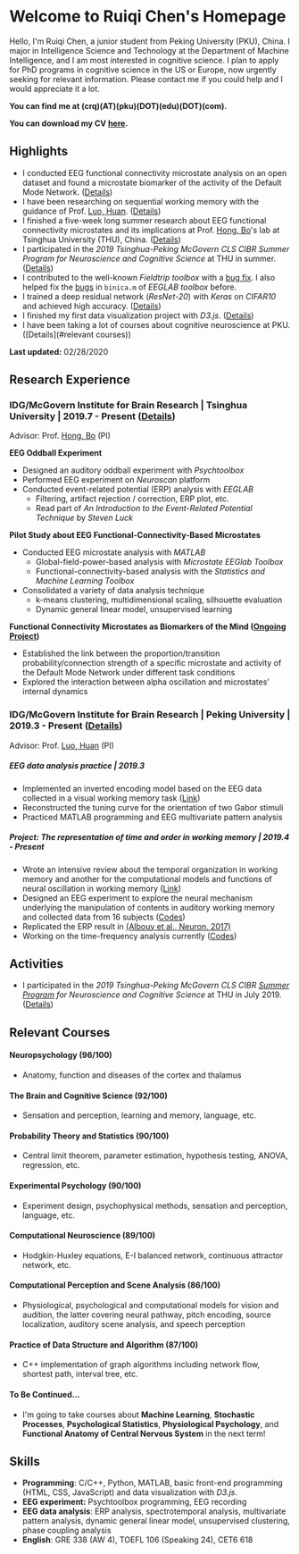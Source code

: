# Welcome to Ruiqi Chen's Homepage



Hello, I'm Ruiqi Chen, a junior student from Peking University (PKU), China. I major in Intelligence Science and Technology at the Department of Machine Intelligence, and I am most interested in cognitive science. I plan to apply for PhD programs in cognitive science in the US or Europe, now urgently seeking for relevant information. Please contact me if you could help and I would appreciate it a lot.

**You can find me at (crq)(AT)(pku)(DOT)(edu)(DOT)(com).**

**You can download my CV [here](Ruiqi_Chen_CV.pdf).**



## Highlights

- I conducted EEG functional connectivity microstate analysis on an open dataset and found a microstate biomarker of the activity of the Default Mode Network. ([Details](microstate-research/index.html))
- I have been researching on sequential working memory with the guidance of Prof. [Luo, Huan](http://mgv.pku.edu.cn/english/people/lbd/sopacs/220154.htm). ([Details](undergraduate-research/index.html))
- I finished a five-week long summer research about EEG functional connectivity microstates and its implications at Prof. [Hong, Bo](http://mcgovern.med.tsinghua.edu.cn/en/infoshow-1205.html)'s lab at Tsinghua University (THU), China. ([Details](summer-research-THU/index.html))
- I participated in the *2019 Tsinghua-Peking McGovern CLS CIBR Summer Program for Neuroscience and Cognitive Science* at THU in summer. ([Details](summer-school/index.html))
- I contributed to the well-known *Fieldtrip toolbox* with a [bug fix](https://github.com/fieldtrip/fieldtrip/commit/22cbd13cd314efd831314cb5cb08dbf5011b2316). I also helped fix the [bugs](https://github.com/sccn/eeglab/issues/61) in `binica.m` of *EEGLAB toolbox* before.
- I trained a deep residual network (*ResNet-20*) with *Keras* on *CIFAR10* and achieved high accuracy. ([Details](deep-learning-startup/index.html))
- I finished my first data visualization project with *D3.js*. ([Details](visualization-project/index.html))
- I have been taking a lot of courses about cognitive neuroscience at PKU. ([Details](#relevant courses))



**Last updated:** 02/28/2020





## Research Experience

### IDG/McGovern Institute for Brain Research \| Tsinghua University | 2019.7 - Present ([Details](summer-research-THU/index.html))

Advisor: Prof. [Hong, Bo](http://mcgovern.med.tsinghua.edu.cn/en/infoshow-1205.html) (PI)

**EEG Oddball Experiment**

- Designed an auditory oddball experiment with *Psychtoolbox*
- Performed EEG experiment on *Neuroscan* platform
- Conducted event-related potential (ERP) analysis with *EEGLAB*
  - Filtering, artifact rejection / correction, ERP plot, etc.
  - Read part of *An Introduction to the Event-Related Potential Technique* by *Steven Luck*

**Pilot Study about EEG Functional-Connectivity-Based Microstates**

- Conducted EEG microstate analysis with *MATLAB*
  - Global-field-power-based analysis with *Microstate EEGlab Toolbox*
  - Functional-connectivity-based analysis with the *Statistics and Machine Learning Toolbox*
- Consolidated a variety of data analysis technique
  - k-means clustering, multidimensional scaling, silhouette evaluation
  - Dynamic general linear model, unsupervised learning

**Functional Connectivity Microstates as Biomarkers of the Mind ([Ongoing Project](microstate-research/))**

- Established the link between the proportion/transition probability/connection strength of a specific microstate and activity of the Default Mode Network under different task conditions
- Explored the interaction between alpha oscillation and microstates’ internal dynamics



### IDG/McGovern Institute for Brain Research \| Peking University | 2019.3 - Present ([Details](undergraduate-research/index.html))

Advisor: Prof. [Luo, Huan](http://mgv.pku.edu.cn/english/people/lbd/sopacs/220154.htm) (PI)

##### **EEG data analysis practice | 2019.3**

-   Implemented an inverted encoding model based on the EEG data collected in a visual working memory task ([Link](https://github.com/rq-Chen/Undergraduate_Research_at_PKU/tree/master/EEG_data_processing_practice))
-   Reconstructed the tuning curve for the orientation of two Gabor stimuli
-   Practiced MATLAB programming and EEG multivariate pattern analysis

##### **Project: The representation of time and order in working memory | 2019.4 - Present** 

-   Wrote an intensive review about the temporal organization in working memory and another for the computational models and functions of neural oscillation in working memory ([Link](https://github.com/rq-Chen/Undergraduate_Research_at_PKU/tree/master/Reading))
-   Designed an EEG experiment to explore the neural mechanism underlying the manipulation of contents in auditory working memory and collected data from 16 subjects ([Codes](https://github.com/rq-Chen/Undergraduate_Research_at_PKU/tree/master/Auditory%20Working%20Memory/Experiment))
-   Replicated the ERP result in [(Albouy et al., Neuron, 2017)](https://www.cell.com/neuron/pdf/S0896-6273(17)30198-8.pdf)
-   Working on the time-frequency analysis currently ([Codes](https://github.com/rq-Chen/Undergraduate_Research_at_PKU/tree/master/Auditory%20Working%20Memory/Analysis))



## Activities

- I participated in the *2019 Tsinghua-Peking McGovern CLS CIBR [Summer Program](http://mcgovern.med.tsinghua.edu.cn/en/infoshow-1824.html) for Neuroscience and Cognitive Science* at THU in July 2019. ([Details](summer-school/index.html))



## Relevant Courses

#### Neuropsychology (96/100)

- Anatomy, function and diseases of the cortex and thalamus

#### The Brain and Cognitive Science (92/100)

- Sensation and perception, learning and memory, language, etc.

#### Probability Theory and Statistics (90/100)

- Central limit theorem, parameter estimation, hypothesis testing, ANOVA, regression, etc.

#### Experimental Psychology (90/100)

- Experiment design, psychophysical methods, sensation and perception, language, etc.

#### Computational Neuroscience (89/100)

- Hodgkin-Huxley equations, E-I balanced network, continuous attractor network, etc.

#### Computational Perception and Scene Analysis (86/100)

- Physiological, psychological and computational models for vision and audition, the latter covering neural pathway, pitch encoding, source localization, auditory scene analysis, and speech perception

#### Practice of Data Structure and Algorithm (87/100)

- C++ implementation of graph algorithms including network flow, shortest path, interval tree, etc.

#### To Be Continued...

- I'm going to take courses about **Machine Learning**, **Stochastic Processes**, **Psychological Statistics**, **Physiological Psychology**, and **Functional Anatomy of Central Nervous System** in the next term!



## Skills

- **Programming**: C/C++, Python, MATLAB, basic front-end programming (HTML, CSS, JavaScript) and data visualization with *D3.js*.
- **EEG experiment:** Psychtoolbox programming, EEG recording
- **EEG data analysis**: ERP analysis, spectrotemporal analysis, multivariate pattern analysis, dynamic general linear model, unsupervised clustering, phase coupling analysis
- **English**: GRE 338 (AW 4), TOEFL 106 (Speaking 24), CET6 618


